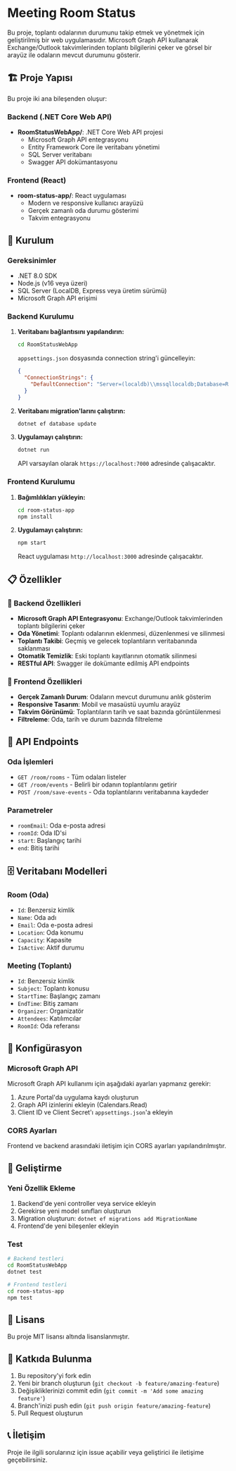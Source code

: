 # Meeting Room Status

Bu proje, toplantı odalarının durumunu takip etmek ve yönetmek için geliştirilmiş bir web uygulamasıdır. Microsoft Graph API kullanarak Exchange/Outlook takvimlerinden toplantı bilgilerini çeker ve görsel bir arayüz ile odaların mevcut durumunu gösterir.

## 🏗️ Proje Yapısı

Bu proje iki ana bileşenden oluşur:

### Backend (.NET Core Web API)
- **RoomStatusWebApp/**: .NET Core Web API projesi
  - Microsoft Graph API entegrasyonu
  - Entity Framework Core ile veritabanı yönetimi
  - SQL Server veritabanı
  - Swagger API dokümantasyonu

### Frontend (React)
- **room-status-app/**: React uygulaması
  - Modern ve responsive kullanıcı arayüzü
  - Gerçek zamanlı oda durumu gösterimi
  - Takvim entegrasyonu

## 🚀 Kurulum

### Gereksinimler

- .NET 8.0 SDK
- Node.js (v16 veya üzeri)
- SQL Server (LocalDB, Express veya üretim sürümü)
- Microsoft Graph API erişimi

### Backend Kurulumu

1. **Veritabanı bağlantısını yapılandırın:**
   ```bash
   cd RoomStatusWebApp
   ```
   
   `appsettings.json` dosyasında connection string'i güncelleyin:
   ```json
   {
     "ConnectionStrings": {
       "DefaultConnection": "Server=(localdb)\\mssqllocaldb;Database=RoomStatusDb;Trusted_Connection=true;MultipleActiveResultSets=true"
     }
   }
   ```

2. **Veritabanı migration'larını çalıştırın:**
   ```bash
   dotnet ef database update
   ```

3. **Uygulamayı çalıştırın:**
   ```bash
   dotnet run
   ```

   API varsayılan olarak `https://localhost:7000` adresinde çalışacaktır.

### Frontend Kurulumu

1. **Bağımlılıkları yükleyin:**
   ```bash
   cd room-status-app
   npm install
   ```

2. **Uygulamayı çalıştırın:**
   ```bash
   npm start
   ```

   React uygulaması `http://localhost:3000` adresinde çalışacaktır.

## 📋 Özellikler

### 🔧 Backend Özellikleri
- **Microsoft Graph API Entegrasyonu**: Exchange/Outlook takvimlerinden toplantı bilgilerini çeker
- **Oda Yönetimi**: Toplantı odalarının eklenmesi, düzenlenmesi ve silinmesi
- **Toplantı Takibi**: Geçmiş ve gelecek toplantıların veritabanında saklanması
- **Otomatik Temizlik**: Eski toplantı kayıtlarının otomatik silinmesi
- **RESTful API**: Swagger ile dokümante edilmiş API endpoints

### 🎨 Frontend Özellikleri
- **Gerçek Zamanlı Durum**: Odaların mevcut durumunu anlık gösterim
- **Responsive Tasarım**: Mobil ve masaüstü uyumlu arayüz
- **Takvim Görünümü**: Toplantıların tarih ve saat bazında görüntülenmesi
- **Filtreleme**: Oda, tarih ve durum bazında filtreleme

## 🔌 API Endpoints

### Oda İşlemleri
- `GET /room/rooms` - Tüm odaları listeler
- `GET /room/events` - Belirli bir odanın toplantılarını getirir
- `POST /room/save-events` - Oda toplantılarını veritabanına kaydeder

### Parametreler
- `roomEmail`: Oda e-posta adresi
- `roomId`: Oda ID'si
- `start`: Başlangıç tarihi
- `end`: Bitiş tarihi

## 🗄️ Veritabanı Modelleri

### Room (Oda)
- `Id`: Benzersiz kimlik
- `Name`: Oda adı
- `Email`: Oda e-posta adresi
- `Location`: Oda konumu
- `Capacity`: Kapasite
- `IsActive`: Aktif durumu

### Meeting (Toplantı)
- `Id`: Benzersiz kimlik
- `Subject`: Toplantı konusu
- `StartTime`: Başlangıç zamanı
- `EndTime`: Bitiş zamanı
- `Organizer`: Organizatör
- `Attendees`: Katılımcılar
- `RoomId`: Oda referansı

## 🔧 Konfigürasyon

### Microsoft Graph API
Microsoft Graph API kullanımı için aşağıdaki ayarları yapmanız gerekir:

1. Azure Portal'da uygulama kaydı oluşturun
2. Graph API izinlerini ekleyin (Calendars.Read)
3. Client ID ve Client Secret'ı `appsettings.json`'a ekleyin

### CORS Ayarları
Frontend ve backend arasındaki iletişim için CORS ayarları yapılandırılmıştır.

## 🚀 Geliştirme

### Yeni Özellik Ekleme
1. Backend'de yeni controller veya service ekleyin
2. Gerekirse yeni model sınıfları oluşturun
3. Migration oluşturun: `dotnet ef migrations add MigrationName`
4. Frontend'de yeni bileşenler ekleyin

### Test
```bash
# Backend testleri
cd RoomStatusWebApp
dotnet test

# Frontend testleri
cd room-status-app
npm test
```

## 📝 Lisans

Bu proje MIT lisansı altında lisanslanmıştır.

## 🤝 Katkıda Bulunma

1. Bu repository'yi fork edin
2. Yeni bir branch oluşturun (`git checkout -b feature/amazing-feature`)
3. Değişikliklerinizi commit edin (`git commit -m 'Add some amazing feature'`)
4. Branch'inizi push edin (`git push origin feature/amazing-feature`)
5. Pull Request oluşturun

## 📞 İletişim

Proje ile ilgili sorularınız için issue açabilir veya geliştirici ile iletişime geçebilirsiniz. 

